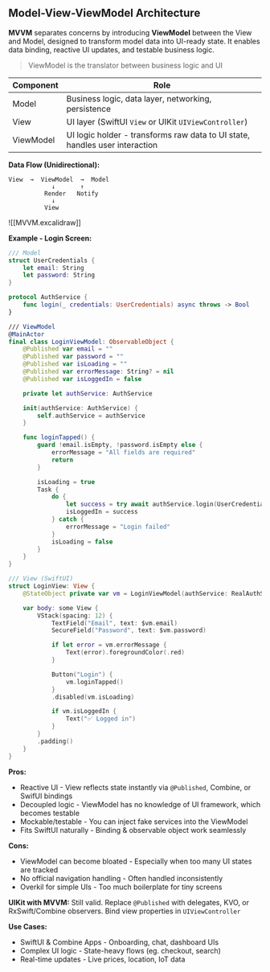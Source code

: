 ## Model-View-ViewModel Architecture
**MVVM** separates concerns by introducing **ViewModel** between the View and Model, designed to transform model data into UI-ready state. It enables data binding, reactive UI updates, and testable business logic.
>ViewModel is the translator between business logic and UI

| Component | Role                                                                        |
| --------- | --------------------------------------------------------------------------- |
| Model     | Business logic, data layer, networking, persistence                         |
| View      | UI layer (SwiftUI `View` or UIKit `UIViewController`)                       |
| ViewModel | UI logic holder - transforms raw data to UI state, handles user interaction |

**Data Flow (Unidirectional):**
```
View  →  ViewModel  →  Model
			↓       ↑
		  Render   Notify
		    ↓
		  View
```

![[MVVM.excalidraw]]

**Example - Login Screen:**
```swift
/// Model
struct UserCredentials {
	let email: String
	let password: String
}

protocol AuthService {
	func login(_ credentials: UserCredentials) async throws -> Bool
}

/// ViewModel
@MainActor
final class LoginViewModel: ObservableObject {
	@Published var email = ""
	@Published var password = ""
	@Published var isLoading = ""
	@Published var errorMessage: String? = nil
	@Published var isLoggedIn = false

	private let authService: AuthService

	init(authService: AuthService) {
		self.authService = authService
	}

	func loginTapped() {
		guard !email.isEmpty, !password.isEmpty else {
			errorMessage = "All fields are required"
			return
		}

		isLoading = true
		Task {
			do {
				let success = try await authService.login(UserCredentials(email: email, password: password))
				isLoggedIn = success
			} catch {
				errorMessage = "Login failed"
			}
			isLoading = false
		}
	}
}

/// View (SwiftUI)
struct LoginView: View {
	@StateObject private var vm = LoginViewModel(authService: RealAuthService())

	var body: some View {
		VStack(spacing: 12) {
			TextField("Email", text: $vm.email)
			SecureField("Password", text: $vm.password)

			if let error = vm.errorMessage {
				Text(error).foregroundColor(.red)
			}

			Button("Login") {
				vm.loginTapped()
			}
			.disabled(vm.isLoading)

			if vm.isLoggedIn {
				Text("✅ Logged in")
			}
		}
		.padding()
	}
}
```

**Pros:**
- Reactive UI - View reflects state instantly via `@Published`, Combine, or SwifUI bindings
- Decoupled logic - ViewModel has no knowledge of UI framework, which becomes testable
- Mockable/testable - You can inject fake services into the ViewModel
- Fits SwiftUI naturally - Binding & observable object work seamlessly

**Cons:**
- ViewModel can become bloated - Especially when too many UI states are tracked
- No official navigation handling - Often handled inconsistently
- Overkil for simple UIs - Too much boilerplate for tiny screens

**UIKit with MVVM:**
Still valid. Replace `@Published` with delegates, KVO, or RxSwift/Combine observers. Bind view properties in `UIViewController`

**Use Cases:**
- SwiftUI & Combine Apps - Onboarding, chat, dashboard UIs
- Complex UI logic - State-heavy flows (eg. checkout, search)
- Real-time updates - Live prices, location, IoT data